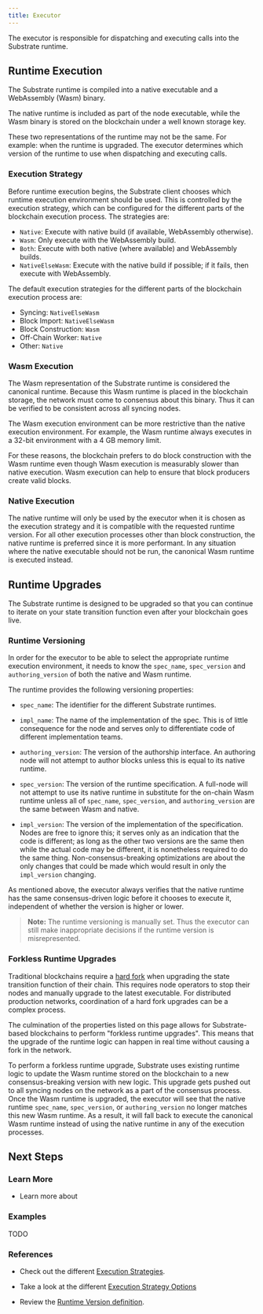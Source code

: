 ```yaml
---
title: Executor
---
```


The executor is responsible for dispatching and executing calls into the
Substrate runtime.

## Runtime Execution

The Substrate runtime is compiled into a native executable and a WebAssembly
(Wasm) binary.

The native runtime is included as part of the node executable, while the Wasm
binary is stored on the blockchain under a well known storage key.

These two representations of the runtime may not be the same. For example: when
the runtime is upgraded. The executor determines which version of the runtime to
use when dispatching and executing calls.

### Execution Strategy

Before runtime execution begins, the Substrate client chooses which runtime
execution environment should be used. This is controlled by the execution
strategy, which can be configured for the different parts of the blockchain
execution process. The strategies are:

- `Native`: Execute with native build (if available, WebAssembly otherwise).
- `Wasm`: Only execute with the WebAssembly build.
- `Both`: Execute with both native (where available) and WebAssembly builds.
- `NativeElseWasm`: Execute with the native build if possible; if it fails, then
  execute with WebAssembly.

The default execution strategies for the different parts of the blockchain
execution process are:

- Syncing: `NativeElseWasm`
- Block Import: `NativeElseWasm`
- Block Construction: `Wasm`
- Off-Chain Worker: `Native`
- Other: `Native`

### Wasm Execution

The Wasm representation of the Substrate runtime is considered the canonical
runtime. Because this Wasm runtime is placed in the blockchain storage, the
network must come to consensus about this binary. Thus it can be verified to be
consistent across all syncing nodes.

The Wasm execution environment can be more restrictive than the native execution
environment. For example, the Wasm runtime always executes in a 32-bit
environment with a 4 GB memory limit.

For these reasons, the blockchain prefers to do block construction with the Wasm
runtime even though Wasm execution is measurably slower than native execution.
Wasm execution can help to ensure that block producers create valid blocks.

### Native Execution

The native runtime will only be used by the executor when it is chosen as the
execution strategy and it is compatible with the requested runtime version. For
all other execution processes other than block construction, the native runtime
is preferred since it is more performant. In any situation where the native
executable should not be run, the canonical Wasm runtime is executed instead.

## Runtime Upgrades

The Substrate runtime is designed to be upgraded so that you can continue to
iterate on your state transition function even after your blockchain goes live.

### Runtime Versioning

In order for the executor to be able to select the appropriate runtime execution
environment, it needs to know the `spec_name`, `spec_version` and
`authoring_version` of both the native and Wasm runtime.

The runtime provides the following versioning properties:

- `spec_name`: The identifier for the different Substrate runtimes.

- `impl_name`: The name of the implementation of the spec. This is of little
  consequence for the node and serves only to differentiate code of different
  implementation teams.

- `authoring_version`: The version of the authorship interface. An authoring
  node will not attempt to author blocks unless this is equal to its native
  runtime.

- `spec_version`: The version of the runtime specification. A full-node will not
  attempt to use its native runtime in substitute for the on-chain Wasm runtime
  unless all of `spec_name`, `spec_version`, and `authoring_version` are the
  same between Wasm and native.

- `impl_version`: The version of the implementation of the specification. Nodes
  are free to ignore this; it serves only as an indication that the code is
  different; as long as the other two versions are the same then while the
  actual code may be different, it is nonetheless required to do the same thing.
  Non-consensus-breaking optimizations are about the only changes that could be
  made which would result in only the `impl_version` changing.

As mentioned above, the executor always verifies that the native runtime has the
same consensus-driven logic before it chooses to execute it, independent of
whether the version is higher or lower.

> **Note:** The runtime versioning is manually set. Thus the executor can still
> make inappropriate decisions if the runtime version is misrepresented.

### Forkless Runtime Upgrades

Traditional blockchains require a [hard
fork](https://en.wikipedia.org/wiki/Fork_(blockchain)) when upgrading the state
transition function of their chain. This requires node operators to stop their
nodes and manually upgrade to the latest executable. For distributed production
networks, coordination of a hard fork upgrades can be a complex process.

The culmination of the properties listed on this page allows for Substrate-based
blockchains to perform "forkless runtime upgrades". This means that the upgrade
of the runtime logic can happen in real time without causing a fork in the
network.

To perform a forkless runtime upgrade, Substrate uses existing runtime logic to
update the Wasm runtime stored on the blockchain to a new consensus-breaking
version with new logic. This upgrade gets pushed out to all syncing nodes on the
network as a part of the consensus process. Once the Wasm runtime is upgraded,
the executor will see that the native runtime `spec_name`, `spec_version`, or
`authoring_version` no longer matches this new Wasm runtime. As a result, it
will fall back to execute the canonical Wasm runtime instead of using the native
runtime in any of the execution processes.

## Next Steps

### Learn More

* Learn more about

### Examples

TODO

### References

* Check out the different [Execution
  Strategies](https://substrate.dev/rustdocs/master/substrate_service/config/struct.ExecutionStrategies.html).

* Take a look at the different [Execution Strategy
  Options](https://substrate.dev/rustdocs/master/substrate_client/enum.ExecutionStrategy.html)

* Review the [Runtime Version
  definition](https://substrate.dev/rustdocs/master/substrate_executor/struct.RuntimeVersion.html).
